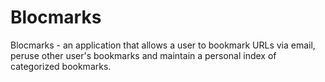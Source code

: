 # Blocmarks
Blocmarks - an application that allows a user to bookmark URLs via email, peruse other user's bookmarks and maintain a personal index of categorized bookmarks.
